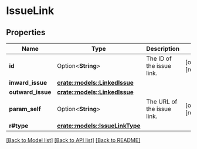 # IssueLink

## Properties

Name | Type | Description | Notes
------------ | ------------- | ------------- | -------------
**id** | Option<**String**> | The ID of the issue link. | [optional][readonly]
**inward_issue** | [**crate::models::LinkedIssue**](LinkedIssue.md) |  | 
**outward_issue** | [**crate::models::LinkedIssue**](LinkedIssue.md) |  | 
**param_self** | Option<**String**> | The URL of the issue link. | [optional][readonly]
**r#type** | [**crate::models::IssueLinkType**](IssueLinkType.md) |  | 

[[Back to Model list]](../README.md#documentation-for-models) [[Back to API list]](../README.md#documentation-for-api-endpoints) [[Back to README]](../README.md)


